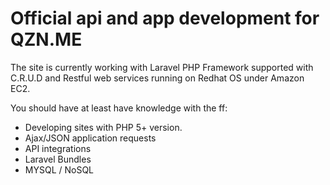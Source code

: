 Official api and app development for QZN.ME
==========================================


The site is currently working with Laravel PHP Framework supported with C.R.U.D and Restful web services  running on Redhat OS under Amazon EC2.

You should have at least have knowledge with the ff:
 -  Developing sites with PHP 5+ version.
 -  Ajax/JSON application requests
 -  API integrations
 -  Laravel Bundles
 -  MYSQL / NoSQL









